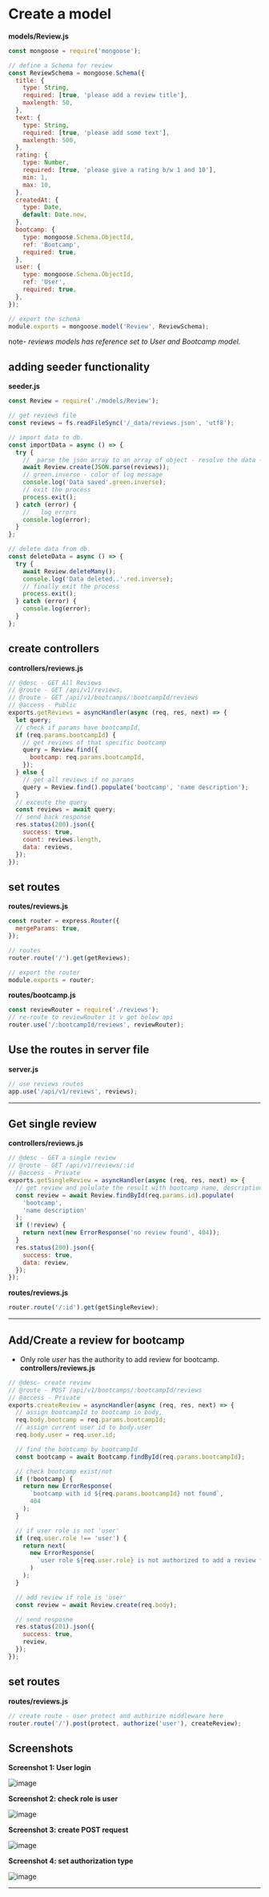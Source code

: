 # Create a model

**models/Review.js**

```javascript
const mongoose = require('mongoose');

// define a Schema for review
const ReviewSchema = mongoose.Schema({
  title: {
    type: String,
    required: [true, 'please add a review title'],
    maxlength: 50,
  },
  text: {
    type: String,
    required: [true, 'please add some text'],
    maxlength: 500,
  },
  rating: {
    type: Number,
    required: [true, 'please give a rating b/w 1 and 10'],
    min: 1,
    max: 10,
  },
  createdAt: {
    type: Date,
    default: Date.now,
  },
  bootcamp: {
    type: mongoose.Schema.ObjectId,
    ref: 'Bootcamp',
    required: true,
  },
  user: {
    type: mongoose.Schema.ObjectId,
    ref: 'User',
    required: true,
  },
});

// export the schema
module.exports = mongoose.model('Review', ReviewSchema);
```

note- _reviews models has reference set to User and Bootcamp model._

## adding seeder functionality

**seeder.js**

```javascript
const Review = require('./models/Review');

// get reviews file
const reviews = fs.readFileSync('/_data/reviews.json', 'utf8');

// import data to db.
const importData = async () => {
  try {
    //  parse the json array to an array of object - resolve the data - save to db.
    await Review.create(JSON.parse(reviews));
    // green.inverse - color of log message
    console.log('Data saved'.green.inverse);
    // exit the process
    process.exit();
  } catch (error) {
    //   log errors
    console.log(error);
  }
};

// delete data from db.
const deleteData = async () => {
  try {
    await Review.deleteMany();
    console.log('Data deleted..'.red.inverse);
    // finally exit the process
    process.exit();
  } catch (error) {
    console.log(error);
  }
};
```

## create controllers

**controllers/reviews.js**

```javascript
// @desc - GET All Reviews
// @route - GET /api/v1/reviews,
// @route - GET /api/v1/bootcamps/:bootcampId/reviews
// @access - Public
exports.getReviews = asyncHandler(async (req, res, next) => {
  let query;
  // check if params have bootcampId,
  if (req.params.bootcampId) {
    // get reviews of that specific bootcamp
    query = Review.find({
      bootcamp: req.params.bootcampId,
    });
  } else {
    // get all reviews if no params
    query = Review.find().populate('bootcamp', 'name description');
  }
  // exceute the query
  const reviews = await query;
  // send back response
  res.status(200).json({
    success: true,
    count: reviews.length,
    data: reviews,
  });
});
```

## set routes

**routes/reviews.js**

```javascript
const router = express.Router({
  mergeParams: true,
});

// routes
router.route('/').get(getReviews);

// export the router
module.exports = router;
```

**routes/bootcamp.js**

```javascript
const reviewRouter = require('./reviews');
// re-route to reviewRouter it v get below api
router.use('/:bootcampId/reviews', reviewRouter);
```

## Use the routes in server file

**server.js**

```javascript
// use reviews routes
app.use('/api/v1/reviews', reviews);
```

---

## Get single review

**controllers/reviews.js**

```javascript
// @desc - GET a single review
// @route - GET /api/v1/reviews/:id
// @access - Private
exports.getSingleReview = asyncHandler(async (req, res, next) => {
  // get review and polulate the result with bootcamp name, description
  const review = await Review.findById(req.params.id).populate(
    'bootcamp',
    'name description'
  );
  if (!review) {
    return next(new ErrorResponse('no review found', 404));
  }
  res.status(200).json({
    success: true,
    data: review,
  });
});
```

**routes/reviews.js**

```javascript
router.route('/:id').get(getSingleReview);
```

---

## Add/Create a review for bootcamp

- Only role _user_ has the authority to add review for bootcamp.
  **controllers/reviews.js**

```javascript
// @desc- create review
// @route - POST /api/v1/bootcamps/:bootcampId/reviews
// @access - Private
exports.createReview = asyncHandler(async (req, res, next) => {
  // assign bootcampId to bootcamp in body,
  req.body.bootcamp = req.params.bootcampId;
  // assign current user id to body.user
  req.body.user = req.user.id;

  // find the bootcamp by bootcampId
  const bootcamp = await Bootcamp.findById(req.params.bootcampId);

  // check bootcamp exist/not
  if (!bootcamp) {
    return new ErrorResponse(
      `bootcamp with id ${req.params.bootcampId} not found`,
      404
    );
  }

  // if user role is not 'user'
  if (req.user.role !== 'user') {
    return next(
      new ErrorResponse(
        `user role ${req.user.role} is not authorized to add a review for bootcamp ${bootcamp._id}`
      )
    );
  }

  // add review if role is 'user'
  const review = await Review.create(req.body);

  // send resposne
  res.status(201).json({
    success: true,
    review,
  });
});
```

## set routes

**routes/reviews.js**

```javascript
// create route - user protect and authirize middleware here
router.route('/').post(protect, authorize('user'), createReview);
```

## Screenshots

**Screenshot 1: User login**

![image](./screenshots/review-create-3.png 'image')

**Screenshot 2: check role is user**

![image](./screenshots/review_create-4.png 'image')

**Screenshot 3: create POST request**

![image](./screenshots/review_create-1.png 'image')

**Screenshot 4: set authorization type**

![image](./screenshots/review-create-2.png 'image')

---
